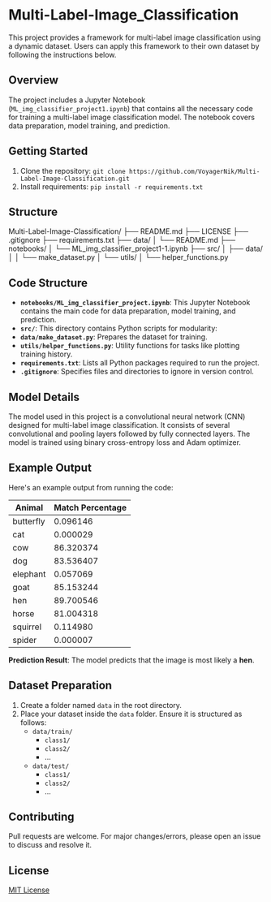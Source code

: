 # Multi-Label-Image_Classification

This project provides a framework for multi-label image classification using a dynamic dataset. Users can apply this framework to their own dataset by following the instructions below.

## Overview

The project includes a Jupyter Notebook (`ML_img_classifier_project1.ipynb`) that contains all the necessary code for training a multi-label image classification model. The notebook covers data preparation, model training, and prediction.

## Getting Started

1. Clone the repository: `git clone https://github.com/VoyagerNik/Multi-Label-Image-Classification.git`
2. Install requirements: `pip install -r requirements.txt`

## Structure

Multi-Label-Image-Classification/
├── README.md
├── LICENSE
├── .gitignore
├── requirements.txt
├── data/
│   └── README.md
├── notebooks/
│   └── ML_img_classifier_project1-1.ipynb
├── src/
│   ├── data/
│   │   └── make_dataset.py
│   └── utils/
│       └── helper_functions.py

## Code Structure

- **`notebooks/ML_img_classifier_project.ipynb`**: This Jupyter Notebook contains the main code for data preparation, model training, and prediction.
- **`src/`**: This directory contains Python scripts for modularity:
- **`data/make_dataset.py`**: Prepares the dataset for training.
- **`utils/helper_functions.py`**: Utility functions for tasks like plotting training history.
- **`requirements.txt`**: Lists all Python packages required to run the project.
- **`.gitignore`**: Specifies files and directories to ignore in version control.

## Model Details

The model used in this project is a convolutional neural network (CNN) designed for multi-label image classification. It consists of several convolutional and pooling layers followed by fully connected layers. The model is trained using binary cross-entropy loss and Adam optimizer.

## Example Output

Here's an example output from running the code:

| Animal          | Match Percentage |
|-----------------|------------------|
| butterfly       | 0.096146         |
| cat             | 0.000029         |
| cow             | 86.320374        |
| dog             | 83.536407        |
| elephant        | 0.057069         |
| goat            | 85.153244        |
| hen             | 89.700546        |
| horse           | 81.004318        |
| squirrel        | 0.114980         |
| spider          | 0.000007         |

**Prediction Result**: The model predicts that the image is most likely a **hen**.

## Dataset Preparation

1. Create a folder named `data` in the root directory.
2. Place your dataset inside the `data` folder. Ensure it is structured as follows:
   - `data/train/`
     - `class1/`
     - `class2/`
     - ...
   - `data/test/`
     - `class1/`
     - `class2/`
     - ...


## Contributing

Pull requests are welcome. For major changes/errors, please open an issue to discuss and resolve it.

## License

[MIT License](LICENSE)


